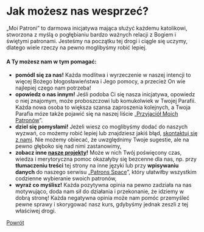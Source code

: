 # Jak możesz nas wesprzeć?
„Moi Patroni” to darmowa inicjatywa mająca służyć każdemu katolikowi, stworzona z myślą o pogłębianiu bardzo ważnych relacji z Bogiem i świętymi patronami. Jesteśmy na początku tej drogi i ciągle się uczymy, dlatego wiele rzeczy na pewno moglibyśmy robić lepiej.
#### A Ty możesz nam w tym pomagać:
- **pomódl się za nas!** Każda modlitwa i wyrzeczenie w naszej intencji to więcej Bożego błogosławieństwa i Jego pomocy, a przecież On wie najlepiej czego nam potrzeba!
- **opowiedz o nas innym!** Jeśli podoba Ci się nasza inicjatywa, opowiedz o niej znajomym, może proboszczowi lub komukolwiek w Twojej Parafii. Każda nowa osoba to większa szansa zaproszenia kolejnych, a Twoja Parafia móze także pojawić się na naszej liście „[Przyjaciół Moich Patronów](przyjaciele_moich_patronow.md)”.
- **dziel się pomysłami!** Jeżeli wiesz co moglibyśmy dodać do naszych wyzwań, co możemy robić lepiej lub znajdziesz jakiś błąd, [skontaktuj się z nami](kontakt.md). Nie możemy obiecać, że uwzględnimy Twoje sugestie, ale na pewno głęboko się nad nimi zastanowimy,
- **zobacz inne [nasze projekty](nasze_projekty.md)!** Może w nich Twój poświęcony czas, wiedza i merytoryczna pomoc okazałyby się bezcenne dla nas, np. przy **tłumaczeniu treści** tej strony na inne języki lub przy **wpisywaniu danych** do naszego serwisu „[Patrons Space](http://pl.patrons.space)”, który ułatwiłby wszystkim codzienne wybieranie swoich patronów,
- **wyraź co myślisz!** Każda pozytywna opinia na pewno zadziała na nas motywująco, doda nam sił do działania i przekonanie, że idziemy w dobrą stronę! Każda negatywna opinia może nam pomóc przemyśleć pewne sprawy i skorygować nasz kurs, gdybyśmy jednak zeszli z tej właściwej drogi.

[Powrót](index.md)
